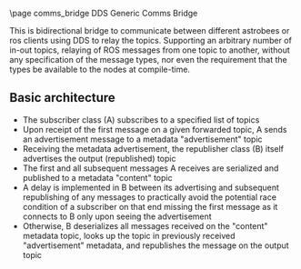 \page comms_bridge DDS Generic Comms Bridge


This is bidirectional bridge to communicate between different astrobees or ros clients using DDS to relay the topics. Supporting an arbitrary number of in-out topics, relaying of ROS messages from one topic to another, without any specification of the message types, nor even the requirement that the types be available to the nodes at compile-time.

## Basic architecture

- The subscriber class (A) subscribes to a specified list of topics
- Upon receipt of the first message on a given forwarded topic, A sends an advertisement message to a metadata "advertisement" topic
- Receiving the metadata advertisement, the republisher class (B) itself advertises the output (republished) topic
- The first and all subsequent messages A receives are serialized and published to a metadata "content" topic
- A delay is implemented in B between its advertising and subsequent republishing of any messages to practically avoid the potential race condition of a subscriber on that end missing the first message as it connects to B only upon seeing the advertisement
- Otherwise, B deserializes all messages received on the "content" metadata topic, looks up the topic in previously received "advertisement" metadata, and republishes the message on the output topic
